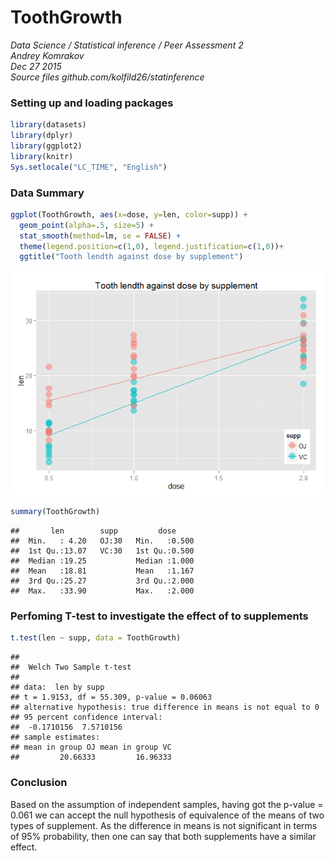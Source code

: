 # ToothGrowth
_Data Science / Statistical inference / Peer Assessment 2_   
_Andrey Komrakov_  
_Dec 27 2015_  
_Source files github.com/kolfild26/statinference_  

### Setting up and loading packages

```r
library(datasets)
library(dplyr)
library(ggplot2)
library(knitr)
Sys.setlocale("LC_TIME", "English")
```

### Data Summary

```r
ggplot(ToothGrowth, aes(x=dose, y=len, color=supp)) +
  geom_point(alpha=.5, size=5) +
  stat_smooth(method=lm, se = FALSE) +
  theme(legend.position=c(1,0), legend.justification=c(1,0))+ 
  ggtitle("Tooth lendth against dose by supplement")
```

![](ToothGrowth_files/figure-html/unnamed-chunk-1-1.png) 

```r
summary(ToothGrowth)
```

```
##       len        supp         dose      
##  Min.   : 4.20   OJ:30   Min.   :0.500  
##  1st Qu.:13.07   VC:30   1st Qu.:0.500  
##  Median :19.25           Median :1.000  
##  Mean   :18.81           Mean   :1.167  
##  3rd Qu.:25.27           3rd Qu.:2.000  
##  Max.   :33.90           Max.   :2.000
```

### Perfoming T-test to investigate the effect of to supplements


```r
t.test(len ~ supp, data = ToothGrowth)
```

```
## 
## 	Welch Two Sample t-test
## 
## data:  len by supp
## t = 1.9153, df = 55.309, p-value = 0.06063
## alternative hypothesis: true difference in means is not equal to 0
## 95 percent confidence interval:
##  -0.1710156  7.5710156
## sample estimates:
## mean in group OJ mean in group VC 
##         20.66333         16.96333
```



### Conclusion
Based on the assumption of independent samples, having got the p-value = 0.061 we can accept the null hypothesis of equivalence of the means of two types of supplement. As the difference in means is not significant in terms of 95% probability, then one can say that both supplements have a similar effect.
